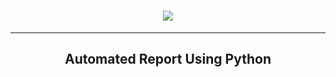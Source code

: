 <h1 align="center">
  <a href="https://git.io/typing-svg">
    <img src="https://readme-typing-svg.herokuapp.com/?lines=This+Project;Made+By+Athoillah+😊;An+Automated+Report!+🚀;Using+Python✨&center=true&size=30">
  </a>
</h1>

<hr>

<h2 align="center">Automated Report Using Python</h2>
